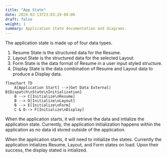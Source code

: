```yaml
---
title: "App State"
date: 2024-03-13T23:03:29-04:00
draft: false
weight: 1
summary: Application state documentation and diagrams.
---
```


The application state is made up of four data types.

1. Resume State is the structured data for the Resume.
2. Layout State is the structured data for the selected Layout.
3. Form State is the data format of Resume in a user input styled structure.
4. Display State is the data combination of Resume and Layout data to produce a Display data.

```mermaid
flowchart TD
    A[Application Start] -->|Get Data External| B{Dispatch\nState\nInitialization}
    B --> C[Initialize\nResume]
    B --> D[Initialize\nLayout]
    B --> E[Initialize\nForm]
    C & D--> F[Initialize\nDisplay]
```

When the application starts, it will retrieve the data and intialize the application state. 
Currently, the application initialization happens within the application as no data id stored 
outside of the application.

When the application starts, it will need to initialize the states. Currently the application 
intializes Resume, Layout, and Form states on load. Upon their success, the display stated is 
intialized.
